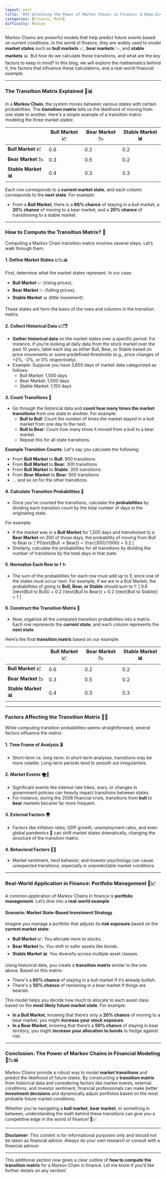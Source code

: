 ```yaml
---
layout: post
title: "#25 Unlocking the Power of Markov Chains in Finance: A Deep Dive into Transition Matrices 🚀💸"
categories: [Finance, Math]
difficulty: Medium
---
```


Markov Chains are powerful models that help predict future events based on current conditions. In the world of finance, they are widely used to model **market states** such as **bull markets** 📈, **bear markets** 📉, and **stable markets** 📊. But how do we calculate these transitions, and what are the key factors to keep in mind? In this blog, we will explore the mathematics behind it, the factors that influence these calculations, and a real-world financial example.

---

### The Transition Matrix Explained 🧠📊

In a **Markov Chain**, the system moves between various states with certain probabilities. The **transition matrix** tells us the likelihood of moving from one state to another. Here's a simple example of a transition matrix modeling the three market states:

|              | Bull Market 📈 | Bear Market 📉 | Stable Market 📊 |
|--------------|----------------|----------------|------------------|
| **Bull Market 📈** | 0.6            | 0.2            | 0.2              |
| **Bear Market 📉** | 0.3            | 0.5            | 0.2              |
| **Stable Market 📊**| 0.4            | 0.3            | 0.3              |

Each row corresponds to a **current market state**, and each column corresponds to the **next state**. For example:
- From a **Bull Market**, there is a **60% chance** of staying in a bull market, a **20% chance** of moving to a bear market, and a **20% chance** of transitioning to a stable market.

---

### How to Compute the Transition Matrix? 🧮

Computing a Markov Chain transition matrix involves several steps. Let’s walk through them.

#### 1. **Define Market States 📈📉📊**
First, determine what the market states represent. In our case:
- **Bull Market** 📈 (rising prices),
- **Bear Market** 📉 (falling prices),
- **Stable Market** 📊 (little movement).

These states will form the basis of the rows and columns in the transition matrix.

#### 2. **Collect Historical Data 📈🗂️**
   - **Gather historical data** on the market states over a specific period. For instance, if you’re looking at daily data from the stock market over the past 10 years, label each day as either Bull, Bear, or Stable based on price movements or some predefined thresholds (e.g., price changes of +2%, -2%, or 0% respectively).
   - Example: Suppose you have 3,650 days of market data categorized as follows:
     - Bull Market: 1,500 days
     - Bear Market: 1,000 days
     - Stable Market: 1,150 days

#### 3. **Count Transitions 🔄**
   - Go through the historical data and **count how many times the market transitions** from one state to another. For example:
     - **Bull to Bull**: Count the number of times the market stayed in a bull market from one day to the next.
     - **Bull to Bear**: Count how many times it moved from a bull to a bear market.
     - Repeat this for all state transitions.

   **Example Transition Counts**:
   Let's say you calculate the following:
   - From **Bull Market** to **Bull**: 900 transitions
   - From **Bull Market** to **Bear**: 300 transitions
   - From **Bull Market** to **Stable**: 300 transitions
   - From **Bear Market** to **Bear**: 500 transitions
   - ... and so on for the other transitions.

#### 4. **Calculate Transition Probabilities 🧮**
   - Once you’ve counted the transitions, calculate the **probabilities** by dividing each transition count by the total number of days in the originating state.
   
   For example:
   - If the market was in a **Bull Market** for 1,500 days and transitioned to a **Bear Market** on 300 of those days, the probability of moving from Bull to Bear is:
     \[
     P(\text{Bull → Bear}) = \frac{300}{1500} = 0.2
     \]
   - Similarly, calculate the probabilities for all transitions by dividing the number of transitions by the total days in that state.

#### 5. **Normalize Each Row to 1 ✨**
   - The sum of the probabilities for each row must add up to **1**, since one of the states must occur next. For example, if we are in a Bull Market, the probabilities of going to **Bull, Bear, or Stable** should sum to 1:
     \[
     0.6 (\text{Bull to Bull}) + 0.2 (\text{Bull to Bear}) + 0.2 (\text{Bull to Stable}) = 1
     \]

#### 6. **Construct the Transition Matrix 🧩**
   - Now, organize all the computed transition probabilities into a matrix. Each row represents the **current state**, and each column represents the **next state**.

   Here’s the final **transition matrix** based on our example:
   
   |              | Bull Market 📈 | Bear Market 📉 | Stable Market 📊 |
   |--------------|----------------|----------------|------------------|
   | **Bull Market 📈** | 0.6            | 0.2            | 0.2              |
   | **Bear Market 📉** | 0.3            | 0.5            | 0.2              |
   | **Stable Market 📊**| 0.4            | 0.3            | 0.3              |

---

### Factors Affecting the Transition Matrix 🎯💡

While computing transition probabilities seems straightforward, several factors influence the matrix:

#### 1. **Time Frame of Analysis ⏳** 
   - Short-term vs. long-term: In short-term analyses, transitions may be more volatile. Long-term periods tend to smooth out irregularities.

#### 2. **Market Events 🌪️📰**
   - Significant events like interest rate hikes, wars, or changes in government policies can heavily impact transitions between states.
   - For instance, during the 2008 financial crisis, transitions from **bull** to **bear** markets became far more frequent.

#### 3. **External Factors 🌍**
   - Factors like inflation rates, GDP growth, unemployment rates, and even global pandemics 🦠 can shift market states dramatically, changing the structure of the transition matrix.

#### 4. **Behavioral Factors 💼💭**
   - Market sentiment, herd behavior, and investor psychology can cause unexpected transitions, especially in unpredictable market conditions.

---

### Real-World Application in Finance: Portfolio Management 💼📈

A common application of Markov Chains in finance is **portfolio management**. Let’s dive into a **real-world example**.

#### Scenario: Market State-Based Investment Strategy

Imagine you manage a portfolio that adjusts its **risk exposure** based on the **current market state**:
- **Bull Market 📈**: You allocate more to stocks.
- **Bear Market 📉**: You shift to safer assets like bonds.
- **Stable Market 📊**: You diversify across multiple asset classes.

Using historical data, you create a **transition matrix** similar to the one above. Based on this matrix:
- There's a **60% chance** of staying in a bull market if it’s already bullish.
- There's a **50% chance** of remaining in a bear market if things are bearish.

This model helps you decide how much to allocate to each asset class based on the **most likely future market state**. For example:
- **In a Bull Market**, knowing that there’s only a **20% chance** of moving to a bear market, you might **increase your stock exposure**.
- **In a Bear Market**, knowing that there’s a **50% chance** of staying in bear territory, you might **increase your allocation to bonds** to hedge against risk.

---

### Conclusion: The Power of Markov Chains in Financial Modeling 🚀📉📊

Markov Chains provide a robust way to model **market transitions** and predict the likelihood of future states. By constructing a **transition matrix** from historical data and considering factors like market events, external conditions, and investor sentiment, financial professionals can make better **investment decisions** and dynamically adjust portfolios based on the most probable future market conditions.

Whether you're navigating a **bull market**, **bear market**, or something in between, understanding the math behind these transitions can give you a competitive edge in the world of finance! 💼📈

---

**Disclaimer**: This content is for informational purposes only and should not be taken as financial advice. Always do your own research or consult with a financial advisor.

---

This additional section now gives a clear outline of **how to compute the transition matrix** for a Markov Chain in finance. Let me know if you'd like further details on any section!
